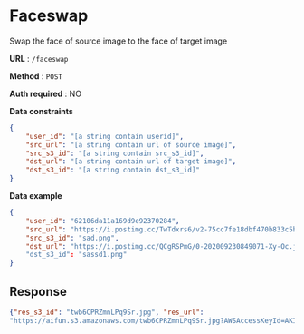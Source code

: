 # Faceswap

Swap the face of source image to the face of target image

**URL** : `/faceswap`

**Method** : `POST`

**Auth required** : NO

**Data constraints**

```json
{
    "user_id": "[a string contain userid]",
    "src_url": "[a string contain url of source image]",
    "src_s3_id": "[a string contain src_s3_id]",
    "dst_url": "[a string contain url of target image]",
    "dst_s3_id": "[a string contain dst_s3_id]"
}
```

**Data example**

```json
{
    "user_id": "62106da11a169d9e92370284",
    "src_url": "https://i.postimg.cc/TwTdxrs6/v2-75cc7fe18dbf470b833c5bca162df557-img-000.png",
    "src_s3_id": "sad.png",
    "dst_url": "https://i.postimg.cc/QCgRSPmG/0-202009230849071-Xy-Oc.jpg"
    "dst_s3_id": "sassd1.png"
}
```

## Response

```json
{"res_s3_id": "twb6CPRZmnLPq9Sr.jpg", "res_url":
"https://aifun.s3.amazonaws.com/twb6CPRZmnLPq9Sr.jpg?AWSAccessKeyId=AKIAXRGYYT5KAP6UULMPSignature=feaTCoaVp6Bse7fTzRF2rVQhfN"}
```
